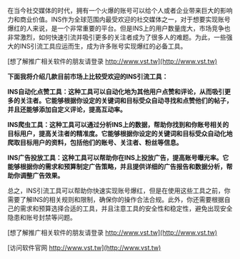 在当今社交媒体的时代，拥有一个火爆的账号可以给个人或者企业带来巨大的影响力和商业价值。INS作为全球范围内最受欢迎的社交媒体之一，对于想要实现账号爆红的人来说，是一个非常重要的平台。但是INS上的用户数量庞大，市场竞争也非常激烈，如何快速引流并吸引更多的关注者成为了很多人的难题。为此，一些强大的INS引流工具应运而生，成为许多账号实现爆红的必备工具。

[想了解推广相关软件的朋友请登录 http://www.vst.tw](http://www.vst.tw)

**下面我将介绍几款目前市场上比较受欢迎的INS引流工具：**

**INS自动化点赞工具：这种工具可以自动化地为其他用户点赞和评论，从而吸引更多的关注者。它能够根据你设定的关键词和目标受众自动寻找和点赞他们的帖子，并且还能够添加自定义评论，提高互动率。**

**INS爬虫工具：这种工具可以通过分析INS上的数据，帮助你找到和你账号相关的目标用户，提高关注者的精准度。它能够根据你设定的关键词和目标受众自动化地爬取目标用户的资料，包括他们的账号、关注者、粉丝等信息。**

**INS广告投放工具：这种工具可以帮助你在INS上投放广告，提高账号曝光率。它能够根据你的需求和预算制定广告策略，并且提供详细的广告报告和数据分析，帮助你调整广告效果。**

总之，INS引流工具可以帮助你快速实现账号爆红，但是在使用这些工具之前，你需要了解INS的相关规则和限制，确保你的操作合法合规。此外，你还需要根据自己的需求和预算选择合适的工具，并且注意工具的安全性和稳定性，避免出现安全隐患和账号封禁等问题。

[想了解推广相关软件的朋友请登录 http://www.vst.tw](http://www.vst.tw)


[访问软件官网 http://www.vst.tw](http://www.vst.tw)
